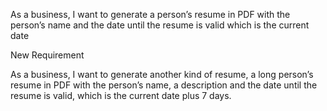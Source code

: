 As a business, I want to generate a person’s resume in PDF with the person’s name and the date until the resume is valid which is the current date

New Requirement

As a business, I want to generate another kind of resume, a long person’s resume in PDF with the person’s name, a description and the date until the resume is valid, which is the current date plus 7 days.